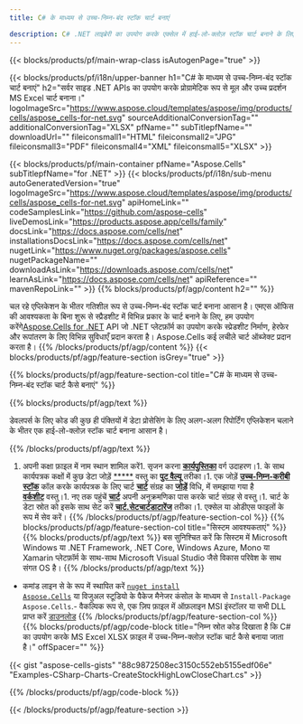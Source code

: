 ```yaml
---
title: C# के माध्यम से उच्च-निम्न-बंद स्टॉक चार्ट बनाएं

description: C# .NET लाइब्रेरी का उपयोग करके एक्सेल में हाई-लो-क्लोज़ स्टॉक चार्ट बनाने के लिए नमूना कोड। वीबी.NET, एएसपी.NET या किसी .NET आधारित एप्लिकेशन के भीतर एमएस एक्सेल के लिए हाई-लो-क्लोज स्टॉक चार्ट बनाने के लिए इस कोड का उपयोग करें।
---
```

{{< blocks/products/pf/main-wrap-class isAutogenPage="true" >}}

{{< blocks/products/pf/i18n/upper-banner h1="C# के माध्यम से उच्च-निम्न-बंद स्टॉक चार्ट बनाएं" h2="सर्वर साइड .NET APIs का उपयोग करके प्रोग्रामेटिक रूप से मूल और उच्च प्रदर्शन MS Excel चार्ट बनाना।" logoImageSrc="https://www.aspose.cloud/templates/aspose/img/products/cells/aspose_cells-for-net.svg" sourceAdditionalConversionTag="" additionalConversionTag="XLSX" pfName="" subTitlepfName="" downloadUrl="" fileiconsmall1="HTML" fileiconsmall2="JPG" fileiconsmall3="PDF" fileiconsmall4="XML" fileiconsmall5="XLSX" >}}

{{< blocks/products/pf/main-container pfName="Aspose.Cells" subTitlepfName="for .NET" >}}
{{< blocks/products/pf/i18n/sub-menu autoGeneratedVersion="true" logoImageSrc="https://www.aspose.cloud/templates/aspose/img/products/cells/aspose_cells-for-net.svg" apiHomeLink="" codeSamplesLink="https://github.com/aspose-cells" liveDemosLink="https://products.aspose.app/cells/family" docsLink="https://docs.aspose.com/cells/net" installationsDocsLink="https://docs.aspose.com/cells/net" nugetLink="https://www.nuget.org/packages/aspose.cells" nugetPackageName="" downloadAsLink="https://downloads.aspose.com/cells/net" learnAsLink="https://docs.aspose.com/cells/net" apiReference="" mavenRepoLink="" >}}
{{% blocks/products/pf/agp/content h2="" %}}

चल रहे एप्लिकेशन के भीतर गतिशील रूप से उच्च-निम्न-बंद स्टॉक चार्ट बनाना आसान है। एमएस ऑफिस की आवश्यकता के बिना शुरू से स्प्रैडशीट में विभिन्न प्रकार के चार्ट बनाने के लिए, हम उपयोग करेंगे[Aspose.Cells for .NET](https://products.aspose.com/cells/net)  API जो .NET प्लेटफ़ॉर्म का उपयोग करके स्प्रेडशीट निर्माण, हेरफेर और रूपांतरण के लिए विभिन्न सुविधाएँ प्रदान करता है। Aspose.Cells कई लचीले चार्ट ऑब्जेक्ट प्रदान करता है।
{{% /blocks/products/pf/agp/content %}}
{{< blocks/products/pf/agp/feature-section isGrey="true" >}}

{{% blocks/products/pf/agp/feature-section-col title="C# के माध्यम से उच्च-निम्न-बंद स्टॉक चार्ट कैसे बनाएं" %}}

{{% blocks/products/pf/agp/text %}}

डेवलपर्स के लिए कोड की कुछ ही पंक्तियों में डेटा प्रोसेसिंग के लिए अलग-अलग रिपोर्टिंग एप्लिकेशन चलाने के भीतर एक हाई-लो-क्लोज़ स्टॉक चार्ट बनाना आसान है।

{{% /blocks/products/pf/agp/text %}}

1. अपनी कक्षा फ़ाइल में नाम स्थान शामिल करें1. सृजन करना [**कार्यपुस्तिका**](https://reference.aspose.com/cells/net/aspose.cells/workbook) वर्ग उदाहरण।1. के साथ कार्यपत्रक कक्षों में कुछ डेटा जोड़ें [*****](https://reference.aspose.com/cells/net/aspose.cells/cell) वस्तु का [**पुट वैल्यू**](https://reference.aspose.com/cells/net/aspose.cells/cell/methods/putvalue/index) तरीका।1. एक जोड़ें [**उच्च-निम्न-करीबी स्टॉक**](https://reference.aspose.com/cells/net/aspose.cells.charts/charttype) कॉल करके कार्यपत्रक के लिए चार्ट [**चार्ट**](https://reference.aspose.com/cells/net/aspose.cells.charts/chartcollection) संग्रह का [**जोड़ें**](https://reference.aspose.com/cells/net/aspose.cells.charts/chartcollection/methods/add) विधि, में समझाया गया है [**वर्कशीट**](https://reference.aspose.com/cells/net/aspose.cells/worksheet) वस्तु।1. नए तक पहुंचें [**चार्ट**](https://reference.aspose.com/cells/net/aspose.cells.charts/chart) अपनी अनुक्रमणिका पास करके चार्ट संग्रह से वस्तु।1. चार्ट के डेटा स्रोत को इसके साथ सेट करें [**चार्ट.सेटचार्टडाटारेंज**](https://https://reference.aspose.com/cells/net/aspose.cells.charts/chart/methods/setchartdatarange) तरीका।1. एक्सेल या ओडीएस फाइलों के रूप में सेव करें।
{{% /blocks/products/pf/agp/feature-section-col %}}
{{% blocks/products/pf/agp/feature-section-col title="सिस्टम आवश्यकताएं" %}}
{{% blocks/products/pf/agp/text %}}
बस सुनिश्चित करें कि सिस्टम में Microsoft Windows या .NET Framework, .NET Core, Windows Azure, Mono या Xamarin प्लेटफ़ॉर्म के साथ-साथ Microsoft Visual Studio जैसे विकास परिवेश के साथ संगत OS है।
{{% /blocks/products/pf/agp/text %}}
- कमांड लाइन से के रूप में स्थापित करें <code><a href="https://downloads.aspose.com/cells/net">nuget install Aspose.Cells</a></code> या विजुअल स्टूडियो के पैकेज मैनेजर कंसोल के माध्यम से <code>Install-Package Aspose.Cells</code>.- वैकल्पिक रूप से, एक ज़िप फ़ाइल में ऑफ़लाइन MSI इंस्टॉलर या सभी DLL प्राप्त करें <a href="https://downloads.aspose.com/cells/net">डाउनलोड</a>
{{% /blocks/products/pf/agp/feature-section-col %}}
{{% blocks/products/pf/agp/code-block title="निम्न स्रोत कोड दिखाता है कि C# का उपयोग करके MS Excel XLSX फ़ाइल में उच्च-निम्न-क्लोज़ स्टॉक चार्ट कैसे बनाया जाता है।" offSpacer="" %}}

{{< gist "aspose-cells-gists" "88c9872508ec3150c552eb5155edf06e" "Examples-CSharp-Charts-CreateStockHighLowCloseChart.cs" >}}

{{% /blocks/products/pf/agp/code-block %}}

{{< /blocks/products/pf/agp/feature-section >}}

<!-- aboutfile Starts -->
